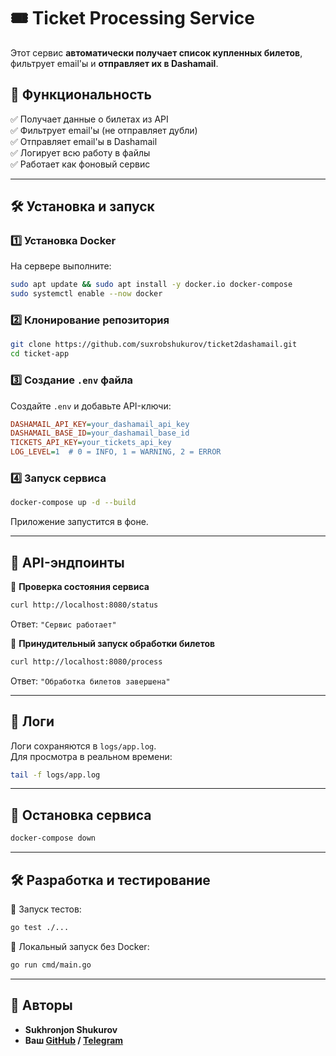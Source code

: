 # 🎟 Ticket Processing Service

Этот сервис **автоматически получает список купленных билетов**, фильтрует email'ы и **отправляет их в Dashamail**.

## 🚀 Функциональность
✅ Получает данные о билетах из API  
✅ Фильтрует email'ы (не отправляет дубли)  
✅ Отправляет email'ы в Dashamail  
✅ Логирует всю работу в файлы  
✅ Работает как фоновый сервис  

---

## 🛠 Установка и запуск

### **1️⃣ Установка Docker**
На сервере выполните:  
```sh
sudo apt update && sudo apt install -y docker.io docker-compose
sudo systemctl enable --now docker
```

### **2️⃣ Клонирование репозитория**
```sh
git clone https://github.com/suxrobshukurov/ticket2dashamail.git
cd ticket-app
```

### **3️⃣ Создание `.env` файла**
Создайте `.env` и добавьте API-ключи:
```ini
DASHAMAIL_API_KEY=your_dashamail_api_key
DASHAMAIL_BASE_ID=your_dashamail_base_id
TICKETS_API_KEY=your_tickets_api_key
LOG_LEVEL=1  # 0 = INFO, 1 = WARNING, 2 = ERROR
```

### **4️⃣ Запуск сервиса**
```sh
docker-compose up -d --build
```
Приложение запустится в фоне.

---

## 📡 API-эндпоинты
🔹 **Проверка состояния сервиса**  
```sh
curl http://localhost:8080/status
```
Ответ: `"Сервис работает"`

🔹 **Принудительный запуск обработки билетов**  
```sh
curl http://localhost:8080/process
```
Ответ: `"Обработка билетов завершена"`

---

## 📜 Логи
Логи сохраняются в `logs/app.log`.  
Для просмотра в реальном времени:  
```sh
tail -f logs/app.log
```

---

## 📌 Остановка сервиса
```sh
docker-compose down
```

---

## 🛠 Разработка и тестирование
🔹 Запуск тестов:
```sh
go test ./...
```
🔹 Локальный запуск без Docker:
```sh
go run cmd/main.go
```

---

## 🤝 Авторы
- **Sukhronjon Shukurov**
- **Ваш [GitHub](https://github.com/suxrobshukurov) / [Telegram](https://t.me/falcon_sukhrob)**
